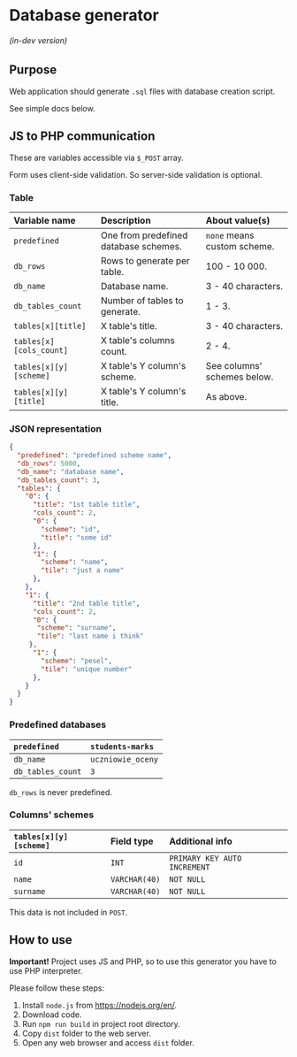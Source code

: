 # Database generator

###### (in-dev version)

## Purpose

Web application should generate `.sql` files with database creation script.

See simple docs below.

## JS to PHP communication

These are variables accessible via `$_POST` array.

Form uses client-side validation. So server-side validation is optional.

### Table

| Variable name           | Description                           | About value(s)              |
| :---------------------- | :------------------------------------ | :-------------------------- |
| `predefined`            | One from predefined database schemes. |`none` means custom scheme.  |
| `db_rows`               | Rows to generate per table.           | 100 - 10 000.               |
| `db_name`               | Database name.                        | 3 - 40 characters.          |
| `db_tables_count`       | Number of tables to generate.         | 1 - 3.                      |
| `tables[x][title]`      | X table's title.                      | 3 - 40 characters.          |
| `tables[x][cols_count]` | X table's columns count.              | 2 - 4.                      |
| `tables[x][y][scheme]`  | X table's Y column's scheme.          | See columns' schemes below. |
| `tables[x][y][title]`   | X table's Y column's title.           | As above.                   |

### JSON representation
```json
{
  "predefined": "predefined scheme name",
  "db_rows": 5000,
  "db_name": "database name",
  "db_tables_count": 3,
  "tables": {
    "0": {
      "title": "1st table title",
      "cols_count": 2,
      "0": {
        "scheme": "id",
        "title": "some id"
      },
      "1": {
        "scheme": "name",
        "tile": "just a name"
      },
    },
    "1": {
      "title": "2nd table title",
      "cols_count": 2,
      "0": {
       "scheme": "surname",
       "tile": "last name i think"
     },
      "1": {
        "scheme": "pesel",
        "tile": "unique number"
      },
    }
  }
}
```

### Predefined databases

| `predefined`      | `students-marks`  |
| :---------------- | :---------------- |
| `db_name`         | `uczniowie_oceny` |
| `db_tables_count` | `3`               |

`db_rows` is never predefined.


### Columns' schemes

| `tables[x][y][scheme]` | Field type    | Additional info              |
| :--------------------- | :------------ | :--------------------------- |
| `id`                   | `INT`         | `PRIMARY KEY AUTO INCREMENT` |
| `name`                 | `VARCHAR(40)` | `NOT NULL`                   |
| `surname`              | `VARCHAR(40)` | `NOT NULL`                   |

This data is not included in `POST`.

## How to use

**Important!** Project uses JS and PHP, so to use this generator you have to use PHP interpreter.

Please follow these steps:

1. Install `node.js` from <https://nodejs.org/en/>.
2. Download code.
3. Run `npm run build` in project root directory.
4. Copy `dist` folder to the web server.
5. Open any web browser and access `dist` folder.

